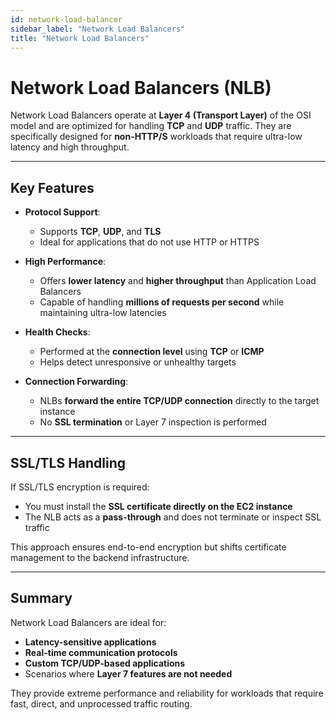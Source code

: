 ```yaml
---
id: network-load-balancer
sidebar_label: "Network Load Balancers"
title: "Network Load Balancers"
---
```


# Network Load Balancers (NLB)

Network Load Balancers operate at **Layer 4 (Transport Layer)** of the OSI model and are optimized for handling **TCP** and **UDP** traffic. They are specifically designed for **non-HTTP/S** workloads that require ultra-low latency and high throughput.

---

## Key Features

- **Protocol Support**:
  - Supports **TCP**, **UDP**, and **TLS**
  - Ideal for applications that do not use HTTP or HTTPS

- **High Performance**:
  - Offers **lower latency** and **higher throughput** than Application Load Balancers
  - Capable of handling **millions of requests per second** while maintaining ultra-low latencies

- **Health Checks**:
  - Performed at the **connection level** using **TCP** or **ICMP**
  - Helps detect unresponsive or unhealthy targets

- **Connection Forwarding**:
  - NLBs **forward the entire TCP/UDP connection** directly to the target instance
  - No **SSL termination** or Layer 7 inspection is performed

---

## SSL/TLS Handling

If SSL/TLS encryption is required:
- You must install the **SSL certificate directly on the EC2 instance**
- The NLB acts as a **pass-through** and does not terminate or inspect SSL traffic

This approach ensures end-to-end encryption but shifts certificate management to the backend infrastructure.

---

## Summary

Network Load Balancers are ideal for:
- **Latency-sensitive applications**
- **Real-time communication protocols**
- **Custom TCP/UDP-based applications**
- Scenarios where **Layer 7 features are not needed**

They provide extreme performance and reliability for workloads that require fast, direct, and unprocessed traffic routing.